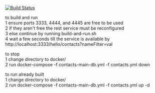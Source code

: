 [![Build Status](https://travis-ci.org/MaksimKandyba/contacts.svg?branch=master)](https://travis-ci.org/MaksimKandyba/contacts)

to build and run\
1 ensure ports 3333, 4444, and 4445 are free to be used\
2 if they aren't free the rest service must be reconfigured\
3 else continue by running build-and-run.sh\
4 wait a few seconds till the service is available by http://localhost:3333/hello/contacts?nameFilter=val

to stop\
1 change directory to docker/\
2 run docker-compose -f contacts-main-db.yml -f contacts.yml down

to run already built\
1 change directory to docker/\
2 run docker-compose -f contacts-main-db.yml -f contacts.yml up -d